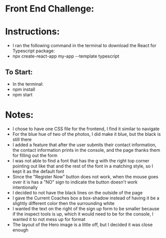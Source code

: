 # Front End Challenge:

# Instructions:

* I ran the following command in the terminal to download the React for Typescript package:
* npx create-react-app my-app --template typescript
## To Start:
* In the terminal:
* npm install
* npm start


# Notes:

- I chose to have one CSS file for the frontend, I find it similar to navigate
- For the blue hue of two of the photos, I did make it blue, but the black is still there
- I added a feature that after the user submits their contact information, the contact information prints in the console, and the page thanks them for filling out the form
- I was not able to find a font that has the g with the right top corner pointing out like that and the rest of the font in a matching style, so I kept it as the default font
- Since the "Register Now" button does not work, when the mouse goes over it is has a "NO" sign to indicate the button doesn't work intentionally
- I decided to not have the black lines on the outside of the page
- I gave the Current Coaches box a box-shadow instead of having it be a slightly different color then the surrounding white
- I wanted the text on the right of the sign up form to be smaller because if the inspect tools is up, which it would need to be for the console, I wanted it to not mess up for format
- The layout of the Hero image is a little off, but I decided it was close enough
